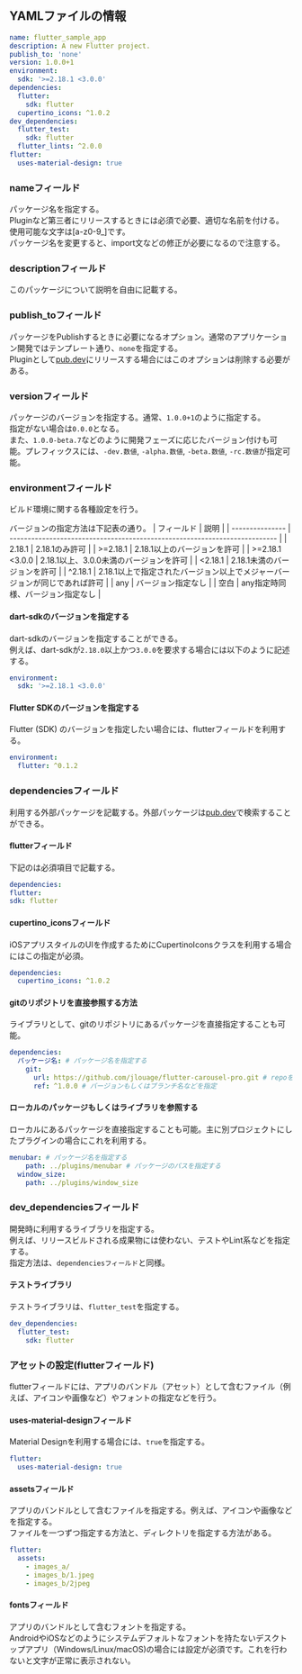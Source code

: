 ## YAMLファイルの情報
```yaml
name: flutter_sample_app
description: A new Flutter project.
publish_to: 'none'
version: 1.0.0+1
environment:
  sdk: '>=2.18.1 <3.0.0'
dependencies:
  flutter:
    sdk: flutter
  cupertino_icons: ^1.0.2
dev_dependencies:
  flutter_test:
    sdk: flutter
  flutter_lints: ^2.0.0
flutter:
  uses-material-design: true
```
### nameフィールド
パッケージ名を指定する。<br>
Pluginなど第三者にリリースするときには必須で必要、適切な名前を付ける。<br>
使用可能な文字は[a-z0-9_]です。<br>
パッケージ名を変更すると、import文などの修正が必要になるので注意する。

### descriptionフィールド
このパッケージについて説明を自由に記載する。

### publish_toフィールド
パッケージをPublishするときに必要になるオプション。通常のアプリケーション開発ではテンプレート通り、`none`を指定する。<br>
Pluginとして[pub.dev](https://pub.dev/)にリリースする場合にはこのオプションは削除する必要がある。

### versionフィールド
パッケージのバージョンを指定する。通常、`1.0.0+1`のように指定する。<br>
指定がない場合は`0.0.0`となる。<br>
また、`1.0.0-beta.7`などのように開発フェーズに応じたバージョン付けも可能。プレフィックスには、`-dev.数値`, `-alpha.数値`, `-beta.数値`, `-rc.数値`が指定可能。

### environmentフィールド
ビルド環境に関する各種設定を行う。<br>

バージョンの指定方法は下記表の通り。
| フィールド      | 説明                                                                       |
| --------------- | -------------------------------------------------------------------------- |
| 2.18.1          | 2.18.1のみ許可                                                             |
| >=2.18.1        | 2.18.1以上のバージョンを許可                                               |
| >=2.18.1 <3.0.0 | 2.18.1以上、3.0.0未満のバージョンを許可                                    |
| <2.18.1         | 2.18.1未満のバージョンを許可                                               |
| ^2.18.1         | 2.18.1以上で指定されたバージョン以上でメジャーバージョンが同じであれば許可 |
| any             | バージョン指定なし                                                         |
| 空白            | any指定時同様、バージョン指定なし                                          |

#### dart-sdkのバージョンを指定する
dart-sdkのバージョンを指定することができる。<br>
例えば、dart-sdkが`2.18.0`以上かつ`3.0.0`を要求する場合には以下のように記述する。
```yaml
environment:
  sdk: '>=2.18.1 <3.0.0'
```
#### Flutter SDKのバージョンを指定する
Flutter (SDK) のバージョンを指定したい場合には、flutterフィールドを利用する。
```yaml
environment:
  flutter: ^0.1.2
```

### dependenciesフィールド
利用する外部パッケージを記載する。外部パッケージは[pub.dev](https://pub.dev/)で検索することができる。<br>

#### flutterフィールド
下記のは必須項目で記載する。
```yaml
dependencies:
flutter:
sdk: flutter
```

#### cupertino_iconsフィールド
iOSアプリスタイルのUIを作成するためにCupertinoIconsクラスを利用する場合にはこの指定が必須。
```yaml
dependencies:
  cupertino_icons: ^1.0.2
```

#### gitのリポジトリを直接参照する方法
ライブラリとして、gitのリポジトリにあるパッケージを直接指定することも可能。
```yaml
dependencies:
  パッケージ名: # パッケージ名を指定する
    git:
      url: https://github.com/jlouage/flutter-carousel-pro.git # repoを指定
      ref: ^1.0.0 # バージョンもしくはブランチ名などを指定
```

#### ローカルのパッケージもしくはライブラリを参照する
ローカルにあるパッケージを直接指定することも可能。主に別プロジェクトにしたプラグインの場合にこれを利用する。
```yaml
menubar: # パッケージ名を指定する
    path: ../plugins/menubar # パッケージのパスを指定する
  window_size:
    path: ../plugins/window_size
```

### dev_dependenciesフィールド
開発時に利用するライブラリを指定する。<br>
例えば、リリースビルドされる成果物には使わない、テストやLint系などを指定する。<br>
指定方法は、`dependenciesフィールド`と同様。

#### テストライブラリ
テストライブラリは、`flutter_test`を指定する。
```yaml
dev_dependencies:
  flutter_test:
    sdk: flutter
```

### アセットの設定(flutterフィールド)
flutterフィールドには、アプリのバンドル（アセット）として含むファイル（例えば、アイコンや画像など）やフォントの指定などを行う。

#### uses-material-designフィールド
Material Designを利用する場合には、`true`を指定する。
```yaml
flutter:
  uses-material-design: true
```

#### assetsフィールド
アプリのバンドルとして含むファイルを指定する。例えば、アイコンや画像などを指定する。<br>
ファイルを一つずつ指定する方法と、ディレクトリを指定する方法がある。<br>
```yaml
flutter:
  assets:
    - images_a/
    - images_b/1.jpeg
    - images_b/2jpeg
```

#### fontsフィールド
アプリのバンドルとして含むフォントを指定する。<br>
AndroidやiOSなどのようにシステムデフォルトなフォントを持たないデスクトップアプリ（Windows/Linux/macOS)の場合には設定が必須です。これを行わないと文字が正常に表示されない。